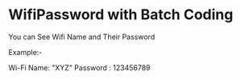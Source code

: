 # WifiPassword with Batch Coding
You can See Wifi Name and Their Password

Example:-

Wi-Fi Name:  "XYZ"  Password  :   123456789
